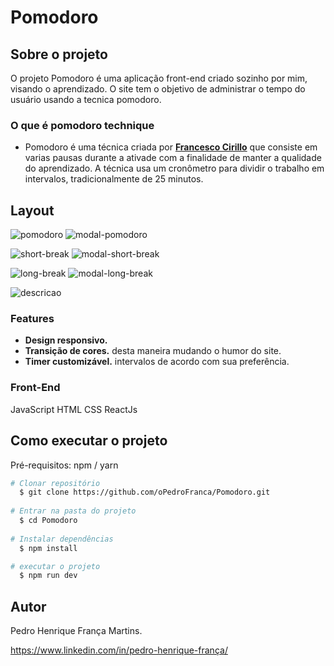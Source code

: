 # Pomodoro

## Sobre o projeto

O projeto Pomodoro é uma aplicação front-end criado sozinho por mim, visando o aprendizado. O site tem o objetivo de administrar o tempo do usuário usando a tecnica pomodoro.

### O que é pomodoro technique 

* Pomodoro é uma técnica criada por [**Francesco Cirillo**](https://en.wikipedia.org/wiki/Pomodoro_Technique) que consiste em varias pausas durante a ativade com a finalidade de manter a qualidade do aprendizado. A técnica usa um cronômetro para dividir o trabalho em intervalos, tradicionalmente de 25 minutos.

## Layout

![pomodoro](https://user-images.githubusercontent.com/108022316/201197820-1feef6dc-2b3a-4f38-bdc5-c733bbb0dde7.png)
![modal-pomodoro](https://user-images.githubusercontent.com/108022316/201198194-396ee36c-3e29-4b4b-bf88-915e15f067ad.png)

![short-break](https://user-images.githubusercontent.com/108022316/201198184-35c628e0-ea90-45d3-bd23-1667fa1e350d.png)
![modal-short-break](https://user-images.githubusercontent.com/108022316/201198192-0b261ba0-9e8f-444b-b374-c4553edbb075.png)

![long-break](https://user-images.githubusercontent.com/108022316/201198196-5673bc2a-5a2b-4e7a-8390-f86638840dfb.png)
![modal-long-break](https://user-images.githubusercontent.com/108022316/201198195-d7d92869-66dc-44c1-8d09-aab0a3ef5395.png)

![descricao](https://user-images.githubusercontent.com/108022316/201198200-513fc436-1626-4236-af98-10cf44f50d44.png)

### Features

* **Design responsivo.**
* **Transição de cores.** desta maneira mudando o humor do site.
* **Timer customizável.** intervalos de acordo com sua preferência.

### Front-End
JavaScript
HTML
CSS
ReactJs

## Como executar o projeto

Pré-requisitos: npm / yarn

```bash
# Clonar repositório
  $ git clone https://github.com/oPedroFranca/Pomodoro.git
  
# Entrar na pasta do projeto
  $ cd Pomodoro
  
# Instalar dependências
  $ npm install

# executar o projeto
  $ npm run dev
```

## Autor

Pedro Henrique França Martins.

https://www.linkedin.com/in/pedro-henrique-frança/

